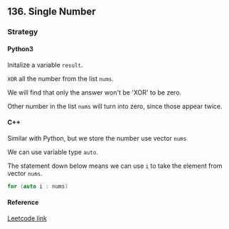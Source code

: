 <h2>136. Single Number</h2>

<h3>Strategy</h3>

<h4>Python3</h4>

Initalize a variable `result`.

`XOR` all the number from the list `nums`.

We will find that only the answer won't be 'XOR' to be zero.

Other number in the list `nums` will turn into zero, since those appear twice.

<h4>C++</h4>

Similar with Python, but we store the number use vector `nums`

We can use variable type `auto`.

The statement down below means we can use `i` to take the element from vector `nums`.

```c++
for (auto i : nums)
```

<h4>Reference</h4>

[Leetcode link](https://leetcode.com/problems/single-number/)
